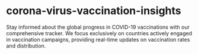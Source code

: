 # corona-virus-vaccination-insights
Stay informed about the global progress in COVID-19 vaccinations with our comprehensive tracker. We focus exclusively on countries actively engaged in vaccination campaigns, providing real-time updates on vaccination rates and distribution.
